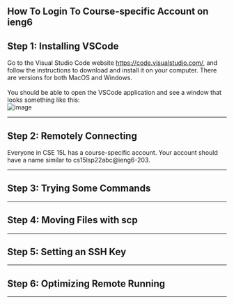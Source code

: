 ## How To Login To Course-specific Account on ieng6 <br>

**Step 1: Installing VSCode** <br>
---

Go to the Visual Studio Code website https://code.visualstudio.com/, and follow the instructions to download and install it on your computer. There are versions for both MacOS and Windows.<br>
<br>
You should be able to open the VSCode application and see a window that looks something like this:<br>
![image](https://user-images.githubusercontent.com/99768694/162289848-79e42961-ef43-4466-b51a-0f35f0fecbe1.png)


---

**Step 2: Remotely Connecting** <br>
---

Everyone in CSE 15L has a course-specific account. Your account should have a name similar to cs15lsp22abc@ieng6-203.

---

**Step 3: Trying Some Commands** <br>
---

---

**Step 4: Moving Files with scp** <br>
---

---

**Step 5: Setting an SSH Key** <br>
---

---

**Step 6: Optimizing Remote Running** <br>
---

---
